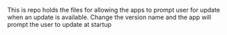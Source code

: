 This is repo holds the files for allowing the apps to prompt user for update when an update is available. Change the version name and the app will prompt the user to update at startup
